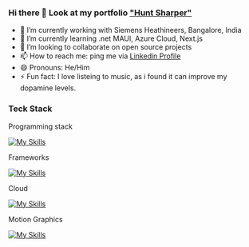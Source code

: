 ### Hi there 👋 Look at my portfolio ["Hunt Sharper"](https://www.huntsharper.in)

- 🔭 I’m currently working with Siemens Heathineers, Bangalore, India
- 🌱 I’m currently learning .net MAUI, Azure Cloud, Next.js
- 👯 I’m looking to collaborate on open source projects
- 📫 How to reach me: ping me via [Linkedin Profile](https://www.linkedin.com/in/kkb-ktm)
- 😄 Pronouns: He/Him
- ⚡ Fun fact: I love listeing to music, as i found it can improve my dopamine levels.

### Teck Stack

<p>Programming stack</p>

[![My Skills](https://skillicons.dev/icons?i=cs,js,ts,html,css)](https://skillicons.dev)

<p>Frameworks</p>

[![My Skills](https://skillicons.dev/icons?i=angular,react,dotnet)](https://skillicons.dev)

<p>Cloud</p>

[![My Skills](https://skillicons.dev/icons?i=azure)](https://skillicons.dev)

<p>Motion Graphics</p>

[![My Skills](https://skillicons.dev/icons?i=premiere,ae)](https://skillicons.dev)

